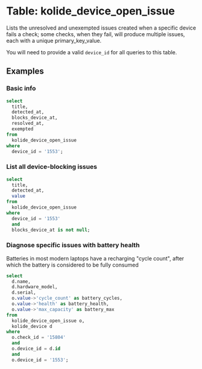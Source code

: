 # Table: kolide_device_open_issue

Lists the unresolved and unexempted issues created when a specific device fails a check; some checks, when they fail, will produce multiple issues, each with a unique primary_key_value.

You will need to provide a valid `device_id` for all queries to this table.

## Examples

### Basic info

```sql
select
  title,
  detected_at,
  blocks_device_at,
  resolved_at,
  exempted
from
  kolide_device_open_issue
where
  device_id = '1553';
```

### List all device-blocking issues

```sql
select
  title,
  detected_at,
  value
from
  kolide_device_open_issue
where
  device_id = '1553'
  and
  blocks_device_at is not null;
```

### Diagnose specific issues with battery health

Batteries in most modern laptops have a recharging "cycle count", after which the battery is considered to be fully consumed

```sql
select
  d.name,
  d.hardware_model,
  d.serial,
  o.value->'cycle_count' as battery_cycles,
  o.value->'health' as battery_health,
  o.value->'max_capacity' as battery_max
from
  kolide_device_open_issue o,
  kolide_device d
where
  o.check_id = '15804'
  and
  o.device_id = d.id
  and
  o.device_id = '1553';
 ```

